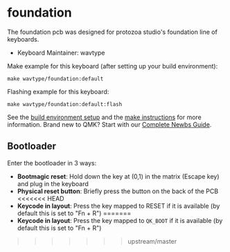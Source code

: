 # foundation

The foundation pcb was designed for protozoa studio's foundation line of keyboards.

* Keyboard Maintainer: wavtype

Make example for this keyboard (after setting up your build environment):

    make wavtype/foundation:default

Flashing example for this keyboard:

    make wavtype/foundation:default:flash

See the [build environment setup](https://docs.qmk.fm/#/getting_started_build_tools) and the [make instructions](https://docs.qmk.fm/#/getting_started_make_guide) for more information. Brand new to QMK? Start with our [Complete Newbs Guide](https://docs.qmk.fm/#/newbs).

## Bootloader

Enter the bootloader in 3 ways:
* **Bootmagic reset**: Hold down the key at (0,1) in the matrix (Escape key) and plug in the keyboard
* **Physical reset button**: Briefly press the button on the back of the PCB
<<<<<<< HEAD
* **Keycode in layout**: Press the key mapped to RESET if it is available (by default this is set to "Fn + R")
=======
* **Keycode in layout**: Press the key mapped to `QK_BOOT` if it is available (by default this is set to "Fn + R")
>>>>>>> upstream/master
